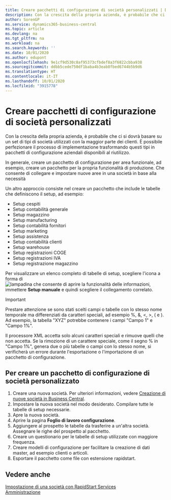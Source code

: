 ```yaml
---
title: Creare pacchetti di configurazione di società personalizzati | Documenti Microsoft
description: Con la crescita della propria azienda, è probabile che ci si dovrà basare su un set di tipi di società utilizzati con la maggior parte dei clienti. È possibile perfezionare il processo di implementazione trasformando questi tipi in pacchetti di configurazione aziendali disponibili al riutilizzo.
author: SorenGP
ms.service: dynamics365-business-central
ms.topic: article
ms.devlang: na
ms.tgt_pltfrm: na
ms.workload: na
ms.search.keywords: ''
ms.date: 10/01/2020
ms.author: edupont
ms.openlocfilehash: 9e1cf9d530c8af95373cfbdef8a3f6822cbba938
ms.sourcegitcommit: ddbb5cede750df1baba4b3eab8fbed6744b5b9d6
ms.translationtype: HT
ms.contentlocale: it-IT
ms.lasthandoff: 10/01/2020
ms.locfileid: "3915778"
---
```

# <a name="create-custom-company-configuration-packages"></a>Creare pacchetti di configurazione di società personalizzati
Con la crescita della propria azienda, è probabile che ci si dovrà basare su un set di tipi di società utilizzati con la maggior parte dei clienti. È possibile perfezionare il processo di implementazione trasformando questi tipi in pacchetti di configurazione aziendali disponibili al riutilizzo.  

In generale, creare un pacchetto di configurazione per area funzionale, ad esempio, creare un pacchetto per la propria funzionalità di produzione. Che consente di collegare e impostare nuove aree in una società in base alla necessità  

Un altro approccio consiste nel creare un pacchetto che include le tabelle che definiscono il setup, ad esempio:  

-   Setup cespiti  
-   Setup contabilità generale  
-   Setup magazzino  
-   Setup manufacturing  
-   Setup contabilità fornitori  
-   Setup marketing  
-   Setup assistenza  
-   Setup contabilità clienti  
-   Setup warehouse  
-   Setup registrazioni COGE  
-   Setup registrazioni IVA  
-   Setup registrazione magazzino  

Per visualizzare un elenco completo di tabelle di setup, scegliere l'icona a forma di ![lampadina che consente di aprire la funzionalità delle informazioni](media/ui-search/search_small.png "Informazioni sull'operazione che si desidera eseguire"), immettere **Setup manuale** e quindi scegliere il collegamento correlato.  

> [!IMPORTANT]
> Prestare attenzione se sono stati scelti campi o tabelle con lo stesso nome temporale ma differenziati da caratteri speciali, ad esempio %, &, <, >, ( e ). Ad esempio, la tabella "XYZ" potrebbe contenere i campi "Campo 1" e "Campo 1%".
>
> Il processore XML accetta solo alcuni caratteri speciali e rimuove quelli che non accetta. Se la rimozione di un carattere speciale, come il segno % in "Campo 1%", genera due o più tabelle o campi con lo stesso nome, si verificherà un errore durante l'esportazione o l'importazione di un pacchetto di configurazione.

## <a name="to-create-a-custom-company-configuration-package"></a>Per creare un pacchetto di configurazione di società personalizzato  
1.  Creare una nuova società. Per ulteriori informazioni, vedere [Creazione di nuove società in Business Central](about-new-company.md).  
3.  Impostare la nuova società nel modo desiderato. Compilare tutte le tabelle di setup necessarie.  
4.  Apre la nuova società.
5. Aprire la pagina **Foglio di lavoro configurazione**.  
6.  Aggiungere al prospetto le tabelle da trasferire a un'altra società. Assegnare le righe del prospetto al pacchetto.  
7.  Creare un questionario per le tabelle di setup utilizzate con maggiore frequenza.  
8.  Creare modelli di configurazione per facilitare la creazione di dati master, ad esempio clienti o articoli.  
9.  Esportare il pacchetto come file con estensione rapidstart.  

## <a name="see-also"></a>Vedere anche  
[Impostazione di una società con RapidStart Services](admin-set-up-a-company-with-rapidstart.md)  
[Amministrazione](admin-setup-and-administration.md)
